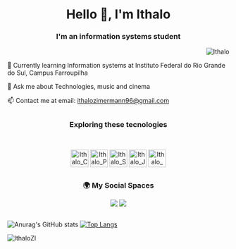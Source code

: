 <h1 align="center">Hello 👋, I'm Ithalo</h1>

<h3  align="center">I'm an information systems student</h3>

<p align="right"> <img src="https://komarev.com/ghpvc/?username=IthaloZI&color=lightgrey&style=plastic" alt="Ithalo" /> </p> 

 
🌱 Currently learning Information systems at Instituto Federal do Rio Grande do Sul, Campus Farroupilha 

💬 Ask me about Technologies, music and cinema

📫 Contact me at email: ithalozimermann96@gmail.com

##
<h3 align= center>Exploring these tecnologies</h3>
<div style="display: inline_block"><br>
<p align=center>
  <img align="center" alt="Ithalo_Css" height="40" width="40" src="https://cdn.jsdelivr.net/gh/devicons/devicon@latest/icons/css3/css3-original.svg" />
  <img align="center" alt="Ithalo_Python" height="40" width="40" src="https://cdn.jsdelivr.net/gh/devicons/devicon@latest/icons/python/python-original.svg" />
  <img align="center" alt="Ithalo_Sql" height="40" width="40" src="https://cdn.jsdelivr.net/gh/devicons/devicon@latest/icons/mysql/mysql-original.svg" />
  <img align="center" alt="Ithalo_Java" height="40" width="40" src="https://cdn.jsdelivr.net/gh/devicons/devicon@latest/icons/java/java-original.svg" />
  <img align="center" alt="Ithalo_Django" height="40" width="40" src="https://cdn.jsdelivr.net/gh/devicons/devicon@latest/icons/django/django-plain-wordmark.svg" />
</p>
  </div>
  
##
<h3 align= center>🌍 My Social Spaces</h3>
<div>
 <p align= center>
   <a href="https://www.linkedin.com/in/ithalo-zimermann-4a2a97212/" target="_blank"><img src="https://img.shields.io/badge/-LinkedIn-%230077B5?style=for-the-badge&logo=linkedin&logoColor=white" target="_blank"></a>
   <a href="https://www.instagram.com/ithalozi_/" target="_blank"><img src="https://img.shields.io/badge/-Instagram-%23E4405F?style=for-the-badge&logo=instagram&logoColor=white" target="_blank"></a>

 </p>

</div>

##
![Anurag's GitHub stats](https://github-readme-stats.vercel.app/api?username=IthaloZI&show_icons=true&theme=transparent)
[![Top Langs](https://github-readme-stats.vercel.app/api/top-langs/?username=IthaloZI&layout=compact&theme=transparent)](https://github.com/anuraghazra/github-readme-stats)

<p><img align="center" src="https://github-readme-streak-stats.herokuapp.com/?user=IthaloZI&theme=transparent" alt="IthaloZI" /></p>
